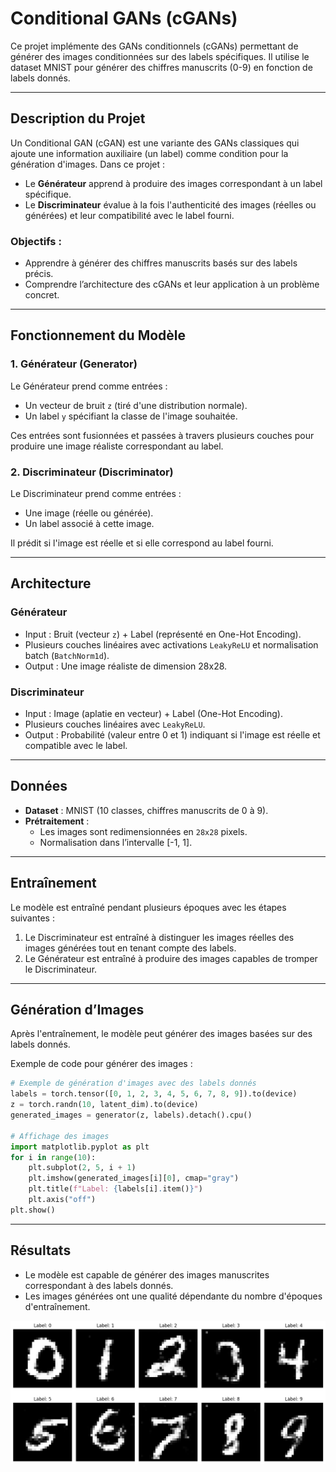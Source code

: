 # Conditional GANs (cGANs)

Ce projet implémente des GANs conditionnels (cGANs) permettant de générer des images conditionnées sur des labels spécifiques. Il utilise le dataset MNIST pour générer des chiffres manuscrits (0-9) en fonction de labels donnés.

---

## **Description du Projet**

Un Conditional GAN (cGAN) est une variante des GANs classiques qui ajoute une information auxiliaire (un label) comme condition pour la génération d'images.
Dans ce projet :
- Le **Générateur** apprend à produire des images correspondant à un label spécifique.
- Le **Discriminateur** évalue à la fois l'authenticité des images (réelles ou générées) et leur compatibilité avec le label fourni.

### **Objectifs :**
- Apprendre à générer des chiffres manuscrits basés sur des labels précis.
- Comprendre l’architecture des cGANs et leur application à un problème concret.

---

## **Fonctionnement du Modèle**

### **1. Générateur (Generator)**
Le Générateur prend comme entrées :
- Un vecteur de bruit `z` (tiré d'une distribution normale).
- Un label `y` spécifiant la classe de l'image souhaitée.

Ces entrées sont fusionnées et passées à travers plusieurs couches pour produire une image réaliste correspondant au label.

### **2. Discriminateur (Discriminator)**
Le Discriminateur prend comme entrées :
- Une image (réelle ou générée).
- Un label associé à cette image.

Il prédit si l'image est réelle et si elle correspond au label fourni.

---

## **Architecture**

### **Générateur**
- Input : Bruit (vecteur `z`) + Label (représenté en One-Hot Encoding).
- Plusieurs couches linéaires avec activations `LeakyReLU` et normalisation batch (`BatchNorm1d`).
- Output : Une image réaliste de dimension 28x28.

### **Discriminateur**
- Input : Image (aplatie en vecteur) + Label (One-Hot Encoding).
- Plusieurs couches linéaires avec `LeakyReLU`.
- Output : Probabilité (valeur entre 0 et 1) indiquant si l'image est réelle et compatible avec le label.

---

## **Données**

- **Dataset** : MNIST (10 classes, chiffres manuscrits de 0 à 9).
- **Prétraitement** :
  - Les images sont redimensionnées en `28x28` pixels.
  - Normalisation dans l’intervalle [-1, 1].

---

## **Entraînement**

Le modèle est entraîné pendant plusieurs époques avec les étapes suivantes :
1. Le Discriminateur est entraîné à distinguer les images réelles des images générées tout en tenant compte des labels.
2. Le Générateur est entraîné à produire des images capables de tromper le Discriminateur.

---

## **Génération d’Images**

Après l'entraînement, le modèle peut générer des images basées sur des labels donnés.

Exemple de code pour générer des images :

```python
# Exemple de génération d'images avec des labels donnés
labels = torch.tensor([0, 1, 2, 3, 4, 5, 6, 7, 8, 9]).to(device)
z = torch.randn(10, latent_dim).to(device)
generated_images = generator(z, labels).detach().cpu()

# Affichage des images
import matplotlib.pyplot as plt
for i in range(10):
    plt.subplot(2, 5, i + 1)
    plt.imshow(generated_images[i][0], cmap="gray")
    plt.title(f"Label: {labels[i].item()}")
    plt.axis("off")
plt.show()
```

---

## **Résultats**

- Le modèle est capable de générer des images manuscrites correspondant à des labels donnés.
- Les images générées ont une qualité dépendante du nombre d'époques d'entraînement.

![Output](output.png)  

